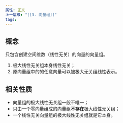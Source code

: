 ```yaml
---
属性: 正文
上一层级: "[[3. 向量组]]"
tags:
---
```

## 概念

只包含创建空间维数（线性无关）的向量的向量组。

1. 极大线性无关组本身线性无关；
2. 原向量组中的的任意向量可以被极大无关组线性表示。

## 相关性质

- 向量组的极大线性无关组一般不唯一；
- 只由一个零向量组成的向量组**不存在**极大线性无关组；
- 一个线性无关向量组的极大线性无关组就是它本身。
